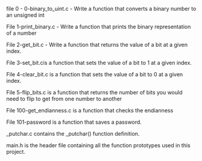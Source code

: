 file 0 - 0-binary_to_uint.c - Write a function that converts a binary number to an unsigned int

File 1-print_binary.c - Write a function that prints the binary representation of a number

File 2-get_bit.c - Write a function that returns the value of a bit at a given index.

File 3-set_bit.cis a function that sets the value of a bit to 1 at a given index.

File 4-clear_bit.c is a function that sets the value of a bit to 0 at a given index.

File 5-flip_bits.c is a function that returns the number of bits you would need to flip to get from one number to another

File 100-get_endianness.c is a function that checks the endianness

File 101-password is a function that saves a password.

_putchar.c contains the _putchar() function definition.

main.h is the header file containing all the function prototypes used in this project.
